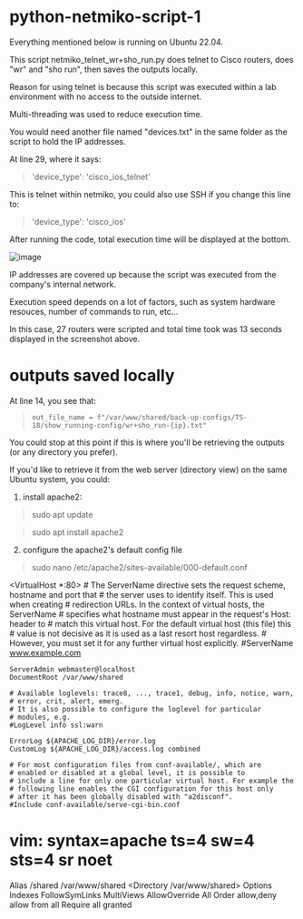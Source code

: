 # python-netmiko-script-1
Everything mentioned below is running on Ubuntu 22.04.

This script netmiko_telnet_wr+sho_run.py does telnet to Cisco routers, does "wr" and "sho run", then saves the outputs locally.

Reason for using telnet is because this script was executed within a lab environment with no access to the outside internet.

Multi-threading was used to reduce execution time.

You would need another file named "devices.txt" in the same folder as the script to hold the IP addresses.

At line 29, where it says:
> 'device_type': 'cisco_ios_telnet'

This is telnet within netmiko, you could also use SSH if you change this line to:
> 'device_type': 'cisco_ios'

After running the code, total execution time will be displayed at the bottom.

![image](https://user-images.githubusercontent.com/128099142/225773439-63a78f4c-8dca-45d3-a7e4-c4bc038be72a.png)

IP addresses are covered up because the script was executed from the company's internal network.

Execution speed depends on a lot of factors, such as system hardware resouces, number of commands to run, etc...

In this case, 27 routers were scripted and total time took was 13 seconds displayed in the screenshot above.

# outputs saved locally

At line 14, you see that:
>     out_file_name = f"/var/www/shared/back-up-configs/TS-18/show_running-config/wr+sho_run-{ip}.txt"

You could stop at this point if this is where you'll be retrieving the outputs (or any directory you prefer).

If you'd like to retrieve it from the web server (directory view) on the same Ubuntu system, you could:
1) install apache2:
> sudo apt update

> sudo apt install apache2

2) configure the apache2's default config file
> sudo nano /etc/apache2/sites-available/000-default.conf

<VirtualHost *:80>
	# The ServerName directive sets the request scheme, hostname and port that
	# the server uses to identify itself. This is used when creating
	# redirection URLs. In the context of virtual hosts, the ServerName
	# specifies what hostname must appear in the request's Host: header to
	# match this virtual host. For the default virtual host (this file) this
	# value is not decisive as it is used as a last resort host regardless.
	# However, you must set it for any further virtual host explicitly.
	#ServerName www.example.com

	ServerAdmin webmaster@localhost
	DocumentRoot /var/www/shared

	# Available loglevels: trace8, ..., trace1, debug, info, notice, warn,
	# error, crit, alert, emerg.
	# It is also possible to configure the loglevel for particular
	# modules, e.g.
	#LogLevel info ssl:warn

	ErrorLog ${APACHE_LOG_DIR}/error.log
	CustomLog ${APACHE_LOG_DIR}/access.log combined

	# For most configuration files from conf-available/, which are
	# enabled or disabled at a global level, it is possible to
	# include a line for only one particular virtual host. For example the
	# following line enables the CGI configuration for this host only
	# after it has been globally disabled with "a2disconf".
	#Include conf-available/serve-cgi-bin.conf
</VirtualHost>

# vim: syntax=apache ts=4 sw=4 sts=4 sr noet
Alias /shared /var/www/shared
<Directory /var/www/shared>
    Options Indexes FollowSymLinks MultiViews
    AllowOverride All
    Order allow,deny
    allow from all
    Require all granted
</Directory>




